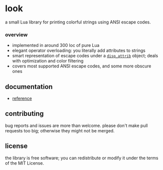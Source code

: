 # look

a small Lua library for printing colorful strings using ANSI escape codes.

### overview

- implemented in around 300 loc of pure Lua
- elegant operator overloading: you literally add attributes to strings
- smart representation of escape codes under a [`disp_attrib`](doc/ref.md#disp_attrib) object; deals with optimization and color filtering
- covers most supported ANSI escape codes, and some more obscure ones

## documentation

- [reference](doc/ref.md)

## contributing

bug reports and issues are more than welcome. please don't make pull requests too big; otherwise they might not be merged.

## license

the library is free software; you can redistribute or modify it under the terms of the MIT License.
